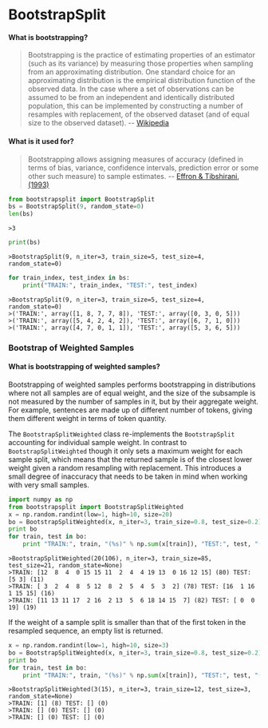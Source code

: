 # BootstrapSplit

#### What is bootstrapping?
> Bootstrapping is the practice of estimating properties of an estimator (such as its variance) by measuring those properties when sampling from an approximating distribution. One standard choice for an approximating distribution is the empirical distribution function of the observed data. In the case where a set of observations can be assumed to be from an independent and identically distributed population, this can be implemented by constructing a number of resamples with replacement, of the observed dataset (and of equal size to the observed dataset). -- [Wikipedia](http://en.wikipedia.org/wiki/Bootstrapping_%28statistics%29 "Bootstrapping (Statistics)")

#### What is it used for?
> Bootstrapping allows assigning measures of accuracy (defined in terms of bias, variance, confidence intervals, prediction error or some other such measure) to sample estimates. -- [Effron & Tibshirani, (1993)](https://books.google.co.uk/books/about/An_Introduction_to_the_Bootstrap.html?id=gLlpIUxRntoC&hl=en "An Introduction to the Bootstrap")


```python
from bootstrapsplit import BootstrapSplit
bs = BootstrapSplit(9, random_state=0)
len(bs)
```

    >3

```python
print(bs)
```

    >BootstrapSplit(9, n_iter=3, train_size=5, test_size=4, random_state=0)

```python
for train_index, test_index in bs:
    print("TRAIN:", train_index, "TEST:", test_index)
```

    >BootstrapSplit(9, n_iter=3, train_size=5, test_size=4, random_state=0)
    >('TRAIN:', array([1, 8, 7, 7, 8]), 'TEST:', array([0, 3, 0, 5]))
    >('TRAIN:', array([5, 4, 2, 4, 2]), 'TEST:', array([6, 7, 1, 0]))
    >('TRAIN:', array([4, 7, 0, 1, 1]), 'TEST:', array([5, 3, 6, 5]))


### Bootstrap of Weighted Samples

#### What is bootstrapping of weighted samples?

Bootstrapping of weighted samples performs bootstrapping in distributions where not all samples are of equal weight, and the size of the subsample is not measured by the number of samples in it, but by their aggregate weight. For example, sentences are made up of different number of tokens, giving them different weight in terms of token quantity.

The `BootstrapSplitWeighted` class re-implements the `BootstrapSplit` accounting for individual sample weight. In contrast to `BootstrapSplitWeighted` though it only sets a maximum weight for each sample split, which means that the returned sample is of the closest lower weight given a random resampling with replacement. This introduces a small degree of inaccuracy that needs to be taken in mind when working with very small samples.

```python
import numpy as np
from bootstrapsplit import BootstrapSplitWeighted
x = np.random.randint(low=1, high=10, size=20)
bo = BootstrapSplitWeighted(x, n_iter=3, train_size=0.8, test_size=0.2)
print bo
for train, test in bo:
    print "TRAIN:", train, "(%s)" % np.sum(x[train]), "TEST:", test, "(%s)" % np.sum(x[test])
```

    >BootstrapSplitWeighted(20(106), n_iter=3, train_size=85, test_size=21, random_state=None)
    >TRAIN: [12  8  4  0 15 15 11  2  4  4 19 13  0 16 12 15] (80) TEST: [5 3] (11)
    >TRAIN: [ 3  2  4  8  5 12  8  2  5  4  5  3  2] (78) TEST: [16  1 16  1 15 15] (16)
    >TRAIN: [11 13 11 17  2 16  2 13  5  6 18 14 15  7] (82) TEST: [ 0  0 19] (19)

If the weight of a sample split is smaller than that of the first token in the resampled sequence, an empty list is returned.

```python
x = np.random.randint(low=1, high=10, size=3)
bo = BootstrapSplitWeighted(x, n_iter=3, train_size=0.8, test_size=0.2)
print bo
for train, test in bo:
    print "TRAIN:", train, "(%s)" % np.sum(x[train]), "TEST:", test, "(%s)" % np.sum(x[test])
```

    >BootstrapSplitWeighted(3(15), n_iter=3, train_size=12, test_size=3, random_state=None)
    >TRAIN: [1] (8) TEST: [] (0)
    >TRAIN: [] (0) TEST: [] (0)
    >TRAIN: [] (0) TEST: [] (0)


